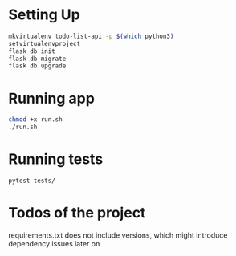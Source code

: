 
# Setting Up
```bash
mkvirtualenv todo-list-api -p $(which python3)
setvirtualenvproject
flask db init
flask db migrate
flask db upgrade
```
# Running app
```bash
chmod +x run.sh
./run.sh
```

# Running tests
```bash
pytest tests/
```

# Todos of the project
requirements.txt does not include versions, which might introduce dependency issues later on

